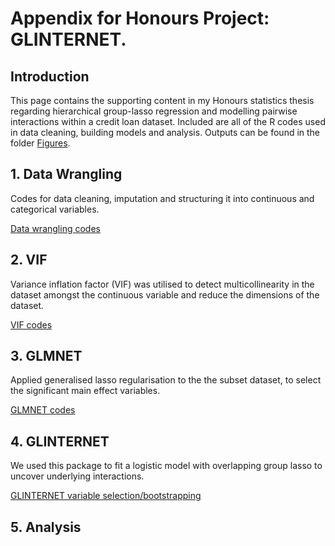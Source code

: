 # Appendix for Honours Project: GLINTERNET.

## Introduction
This page contains the supporting content in my Honours statistics thesis regarding hierarchical group-lasso 
regression and modelling pairwise interactions within a credit loan dataset. Included are all of the R codes 
used in data cleaning, building models and analysis. Outputs can be found in the folder 
[Figures](https://github.com/debl9/Honours_glinternet/tree/master/Figures).

## 1. Data Wrangling 
Codes for data cleaning, imputation and structuring it into continuous and categorical variables. 

[Data wrangling codes](https://github.com/debl9/Honours_glinternet/blob/master/Rcodes/code1_data_wrangling.R)

## 2. VIF 
Variance inflation factor (VIF) was utilised to detect multicollinearity in the dataset amongst the continuous
variable and reduce the dimensions of the dataset. 

[VIF codes](https://github.com/debl9/Honours_glinternet/blob/master/Rcodes/code2_vif.R)

## 3. GLMNET 
Applied generalised lasso regularisation to the the subset dataset, to select the significant main effect 
variables. 

[GLMNET codes](https://github.com/debl9/Honours_glinternet/blob/master/Rcodes/code3_glmnet.R)

## 4. GLINTERNET
We used this package to fit a logistic model with overlapping group lasso to uncover underlying interactions.

[GLINTERNET variable selection/bootstrapping](https://github.com/debl9/Honours_glinternet/blob/master/Rcodes/code4_glinternet.R)

## 5. Analysis 
